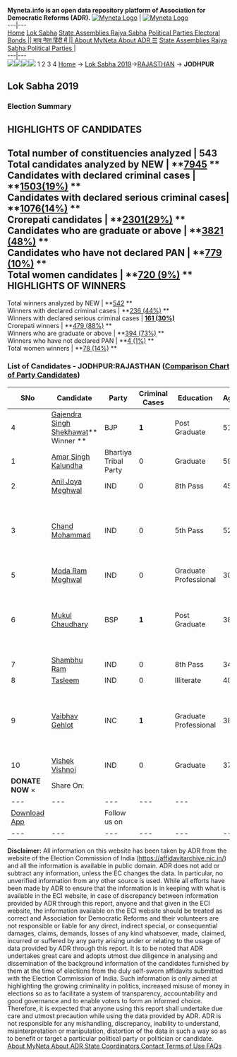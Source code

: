 **Myneta.info is an open data repository platform of Association for Democratic Reforms (ADR).**
[![Myneta Logo](https://www.myneta.info/lib/img/myneta-logo.png)](https://www.myneta.info/) | [![Myneta Logo](https://www.myneta.info/lib/img/adr-logo.png)](https://adrindia.org)  
---|---  
[Home](https://www.myneta.info/) [Lok Sabha](https://www.myneta.info/#ls "Lok Sabha") [ State Assemblies ](https://www.myneta.info/#sa "State Assemblies") [Rajya Sabha](https://www.myneta.info/#rs "Rajya Sabha") [Political Parties ](https://www.myneta.info/party "Political Parties") [ Electoral Bonds ](https://www.myneta.info/electoral_bonds "Electoral Bonds") [ || माय नेता हिंदी में || ](https://translate.google.co.in/translate?prev=hp&hl=en&js=y&u=www.myneta.info&sl=en&tl=hi&history_state0=) [ About MyNeta ](https://adrindia.org/content/about-myneta) [ About ADR ](https://adrindia.org/about-adr/who-we-are) [☰](javascript:void\(0\))
[ State Assemblies ](https://www.myneta.info/#sa "State Assemblies") [ Rajya Sabha ](https://www.myneta.info/#rs "Rajya Sabha") [ Political Parties ](https://www.myneta.info/party "Political Parties")
|   
---|---  
![](https://www.myneta.info/lib/img/banner/banner-1.png)![](https://www.myneta.info/lib/img/banner/banner-2.png)![](https://www.myneta.info/lib/img/banner/banner-3.png)![](https://www.myneta.info/lib/img/banner/banner-4.png)
1  2  3  4 
[Home](https://www.myneta.info/) → [Lok Sabha 2019](https://www.myneta.info/LokSabha2019/)→[RAJASTHAN](https://www.myneta.info/LokSabha2019/index.php?action=show_constituencies&state_id=53) → **JODHPUR**
### 
## Lok Sabha 2019
###  Election Summary 
HIGHLIGHTS OF CANDIDATES  
---  
Total number of constituencies analyzed |  543   
Total candidates analyzed by NEW | **[7945](https://www.myneta.info/LokSabha2019/index.php?action=summary&subAction=candidates_analyzed&sort=candidate#summary) **  
Candidates with declared criminal cases | **[1503(19%)](https://www.myneta.info/LokSabha2019/index.php?action=summary&subAction=crime&sort=candidate#summary) **  
Candidates with declared serious criminal cases| **[1076(14%)](https://www.myneta.info/LokSabha2019/index.php?action=summary&subAction=serious_crime&sort=candidate#summary) **  
Crorepati candidates | **[2301(29%)](https://www.myneta.info/LokSabha2019/index.php?action=summary&subAction=crorepati&sort=candidate#summary) **  
Candidates who are graduate or above | **[3821 (48%)](https://www.myneta.info/LokSabha2019/index.php?action=summary&subAction=education&sort=candidate#summary) **  
Candidates who have not declared PAN | **[779 (10%)](https://www.myneta.info/LokSabha2019/index.php?action=summary&subAction=without_pan&sort=candidate#summary) **  
Total women candidates | **[720 (9%)](https://www.myneta.info/LokSabha2019/index.php?action=summary&subAction=women_candidate&sort=candidate#summary) **  
HIGHLIGHTS OF WINNERS  
---  
Total winners analyzed by NEW | **[542](https://www.myneta.info/LokSabha2019/index.php?action=summary&subAction=winner_analyzed&sort=candidate#summary) **  
Winners with declared criminal cases | **[236 (44%)](https://www.myneta.info/LokSabha2019/index.php?action=summary&subAction=winner_crime&sort=candidate#summary) **  
Winners with declared serious criminal cases | **[161 (30%)](https://www.myneta.info/LokSabha2019/index.php?action=summary&subAction=winner_serious_crime&sort=candidate#summary)**  
Crorepati winners | **[479 (88%)](https://www.myneta.info/LokSabha2019/index.php?action=summary&subAction=winner_crorepati&sort=candidate#summary) **  
Winners who are graduate or above | **[394 (73%)](https://www.myneta.info/LokSabha2019/index.php?action=summary&subAction=winner_education&sort=candidate#summary) **  
Winners who have not declared PAN | **[4 (1%)](https://www.myneta.info/LokSabha2019/index.php?action=summary&subAction=winner_without_pan&sort=candidate#summary) **  
Total women winners | **[78 (14%)](https://www.myneta.info/LokSabha2019/index.php?action=summary&subAction=winner_women&sort=candidate#summary) **  
### List of Candidates - JODHPUR:RAJASTHAN ([Comparison Chart of Party Candidates](https://www.myneta.info/LokSabha2019/comparisonchart.php?constituency_id=781))
SNo | Candidate| Party| Criminal Cases| Education| Age| Total Assets| Liabilities  
---|---|---|---|---|---|---|---  
4  | [Gajendra Singh Shekhawat](https://www.myneta.info/LokSabha2019/candidate.php?candidate_id=9607)** Winner ** | BJP | **1** | Post Graduate| 51 | Rs 13,80,29,511 ~ 13 Crore+ | Rs 5,85,73,744 ~ 5 Crore+  
1  | [Amar Singh Kalundha](https://www.myneta.info/LokSabha2019/candidate.php?candidate_id=10959) | Bhartiya Tribal Party | 0 | Graduate| 59 | Rs 1,19,76,000 ~ 1 Crore+ | Rs 73,53,670 ~ 73 Lacs+  
2  | [Anil Joya Meghwal](https://www.myneta.info/LokSabha2019/candidate.php?candidate_id=10960) | IND | 0 | 8th Pass| 45 | Rs 16,37,500 ~ 16 Lacs+ | Rs 3,00,000 ~ 3 Lacs+  
3  | [Chand Mohammad](https://www.myneta.info/LokSabha2019/candidate.php?candidate_id=10961) | IND | 0 | 5th Pass| 52 | ![](https://myneta.info/image_v2.php?myneta_folder=LokSabha2019&candidate_id=10961&col=ta) | ![](https://myneta.info/image_v2.php?myneta_folder=LokSabha2019&candidate_id=10961&col=lia)  
5  | [Moda Ram Meghwal](https://www.myneta.info/LokSabha2019/candidate.php?candidate_id=10962) | IND | 0 | Graduate Professional| 30 | Rs 1,38,668 ~ 1 Lacs+ | Rs 0 ~   
6  | [Mukul Chaudhary](https://www.myneta.info/LokSabha2019/candidate.php?candidate_id=10957) | BSP | **1** | Post Graduate| 38 | ![](https://myneta.info/image_v2.php?myneta_folder=LokSabha2019&candidate_id=10957&col=ta) | ![](https://myneta.info/image_v2.php?myneta_folder=LokSabha2019&candidate_id=10957&col=lia)  
7  | [Shambhu Ram](https://www.myneta.info/LokSabha2019/candidate.php?candidate_id=10963) | IND | 0 | 8th Pass| 34 | Rs 8,88,736 ~ 8 Lacs+ | Rs 0 ~   
8  | [Tasleem](https://www.myneta.info/LokSabha2019/candidate.php?candidate_id=9606) | IND | 0 | Illiterate| 40 | Rs 3,03,804 ~ 3 Lacs+ | Rs 65,326 ~ 65 Thou+  
9  | [Vaibhav Gehlot](https://www.myneta.info/LokSabha2019/candidate.php?candidate_id=10958) | INC | **1** | Graduate Professional| 38 | ![](https://myneta.info/image_v2.php?myneta_folder=LokSabha2019&candidate_id=10958&col=ta) | ![](https://myneta.info/image_v2.php?myneta_folder=LokSabha2019&candidate_id=10958&col=lia)  
10  | [Vishek Vishnoi](https://www.myneta.info/LokSabha2019/candidate.php?candidate_id=9608) | IND | 0 | Graduate| 37 | Rs 34,86,850 ~ 34 Lacs+ | Rs 0 ~   
|  **DONATE NOW** × |  Share On:  | [](https://api.whatsapp.com/send?text=https%3A%2F%2Fmyneta.info%2Fpunjab2022%2Findex.php%3Faction%3Dshow_constituencies%26state_id%3D19) | [](https://www.facebook.com/sharer/sharer.php?u=https%3A%2F%2Fmyneta.info%2Fpunjab2022%2Findex.php%3Faction%3Dshow_constituencies%26state_id%3D19) | [](https://twitter.com/share?url=https%3A%2F%2Fmyneta.info%2Fpunjab2022%2Findex.php%3Faction%3Dshow_constituencies%26state_id%3D19)  
---|---|---|---|---  
| [ Download App ](https://play.google.com/store/apps/details?id=com.webrosoft.myneta1&pcampaignid=pcampaignidMKT-Other-global-all-co-prtnr-py-PartBadge-Mar2515-1) | [](https://play.google.com/store/apps/details?id=com.webrosoft.myneta1&pcampaignid=pcampaignidMKT-Other-global-all-co-prtnr-py-PartBadge-Mar2515-1) |  Follow us on  | [](https://www.facebook.com/adrindia.org/) | [](https://twitter.com/adrspeaks) | [](https://groups.google.com/g/national-election-watch?hl=en&pli=1) | [](https://www.instagram.com/adrspeaks/) | [](https://www.youtube.com/user/adrspeaks) | [](https://sharechat.com/profile/adrspeaks)  
---|---|---|---|---|---|---|---|---  
**Disclaimer:** All information on this website has been taken by ADR from the website of the Election Commission of India (https://affidavitarchive.nic.in/) and all the information is available in public domain. ADR does not add or subtract any information, unless the EC changes the data. In particular, no unverified information from any other source is used. While all efforts have been made by ADR to ensure that the information is in keeping with what is available in the ECI website, in case of discrepancy between information provided by ADR through this report, anyone and that given in the ECI website, the information available on the ECI website should be treated as correct and Association for Democratic Reforms and their volunteers are not responsible or liable for any direct, indirect special, or consequential damages, claims, demands, losses of any kind whatsoever, made, claimed, incurred or suffered by any party arising under or relating to the usage of data provided by ADR through this report. It is to be noted that ADR undertakes great care and adopts utmost due diligence in analysing and dissemination of the background information of the candidates furnished by them at the time of elections from the duly self-sworn affidavits submitted with the Election Commission of India. Such information is only aimed at highlighting the growing criminality in politics, increased misuse of money in elections so as to facilitate a system of transparency, accountability and good governance and to enable voters to form an informed choice. Therefore, it is expected that anyone using this report shall undertake due care and utmost precaution while using the data provided by ADR. ADR is not responsible for any mishandling, discrepancy, inability to understand, misinterpretation or manipulation, distortion of the data in such a way so as to benefit or target a particular political party or politician or candidate. 
[ About MyNeta ](https://adrindia.org/content/about-myneta) [ About ADR ](https://adrindia.org/about-adr/who-we-are) [ State Coordinators ](https://adrindia.org/about-adr/state-coordinators) [ Contact ](https://adrindia.org/contact-us) [ Terms of Use ](https://adrindia.org/content/adr-terms-use) [ FAQs ](https://adrindia.org/content/faqs)
